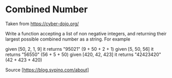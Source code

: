 # Combined Number

Taken from https://cyber-dojo.org/

Write a function accepting a list of non negative integers, and returning their largest possible combined number as a
string. For example

given [50, 2, 1, 9]  it returns "95021"    (9 + 50 + 2 + 1)
given [5, 50, 56]    it returns "56550"    (56 + 5 + 50)
given [420, 42, 423] it returns "42423420" (42 + 423 + 420)

Source [https://blog.svpino.com/about]

